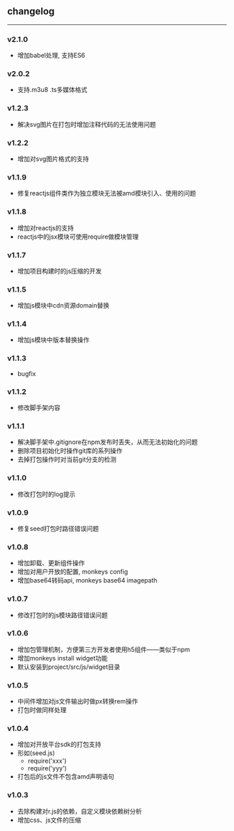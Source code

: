 ## changelog
----

### v2.1.0
- 增加babel处理, 支持ES6

### v2.0.2
- 支持.m3u8 .ts多媒体格式

### v1.2.3
- 解决svg图片在打包时增加注释代码的无法使用问题

### v1.2.2
- 增加对svg图片格式的支持


### v1.1.9
- 修复reactjs组件类作为独立模块无法被amd模块引入、使用的问题

### v1.1.8
- 增加对reactjs的支持
- reactjs中的jsx模块可使用require做模块管理

### v1.1.7
- 增加项目构建时的js压缩的开发

### v1.1.5
- 增加js模块中cdn资源domain替换

### v1.1.4
- 增加js模块中版本替换操作

### v1.1.3
- bugfix

### v1.1.2
- 修改脚手架内容

### v1.1.1
- 解决脚手架中.gitignore在npm发布时丢失，从而无法初始化的问题
- 删除项目初始化时操作git库的系列操作
- 去掉打包操作时对当前git分支的检测

### v1.1.0
- 修改打包时的log提示

### v1.0.9
- 修复seed打包时路径错误问题

### v1.0.8
- 增加卸载、更新组件操作
- 增加对用户开放的配置, monkeys config
- 增加base64转码api, monkeys base64 imagepath

### v1.0.7
- 修改打包时的js模块路径错误问题

### v1.0.6
- 增加包管理机制，方便第三方开发者使用h5组件——类似于npm
- 增加monkeys install widget功能
- 默认安装到project/src/js/widget目录

### v1.0.5

- 中间件增加对js文件输出时做px转换rem操作
- 打包时做同样处理

### v1.0.4

- 增加对开放平台sdk的打包支持
- 形如(seed.js)
	- require('xxx')
	- require('yyy')
- 打包后的js文件不包含amd声明语句

### v1.0.3

- 去除构建对r.js的依赖，自定义模块依赖树分析
- 增加css、js文件的压缩
